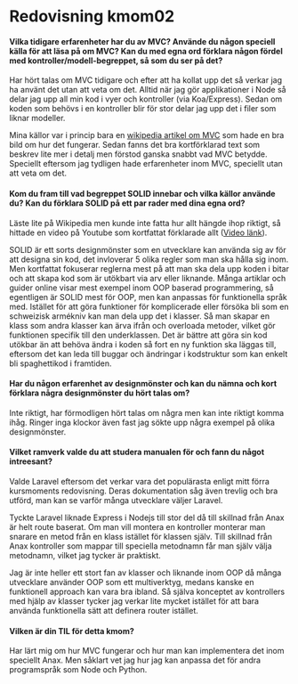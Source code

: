 Redovisning kmom02
=========================

#### Vilka tidigare erfarenheter har du av MVC? Använde du någon speciell källa för att läsa på om MVC? Kan du med egna ord förklara någon fördel med kontroller/modell-begreppet, så som du ser på det?

Har hört talas om MVC tidigare och efter att ha kollat upp det så verkar jag ha använt det utan att veta om det.
Alltid när jag gör applikationer i Node så delar jag upp all min kod i vyer och kontroller (via Koa/Express).
Sedan om koden som behövs i en kontroller blir för stor delar jag upp det i filer som liknar modeller.

Mina källor var i princip bara en [wikipedia artikel om MVC](https://en.wikipedia.org/wiki/Model%E2%80%93view%E2%80%93controller) som hade en bra bild om hur det fungerar.
Sedan fanns det bra kortförklarad text som beskrev lite mer i detalj men förstod ganska snabbt vad MVC betydde.
Speciellt eftersom jag tydligen hade erfarenheter inom MVC, speciellt utan att veta om det.



#### Kom du fram till vad begreppet SOLID innebar och vilka källor använde du? Kan du förklara SOLID på ett par rader med dina egna ord?

Läste lite på Wikipedia men kunde inte fatta hur allt hängde ihop riktigt, så hittade en video på Youtube som kortfattat förklarade allt ([Video länk](https://www.youtube.com/watch?v=yxf2spbpTSw)).

SOLID är ett sorts designmönster som en utvecklare kan använda sig av för att designa sin kod, det invloverar 5 olika regler som man ska hålla sig inom.
Men kortfattat fokuserar reglerna mest på att man ska dela upp koden i bitar och att skapa kod som är utökbart via arv eller liknande.
Många artiklar och guider online visar mest exempel inom OOP baserad programmering, så egentligen är SOLID mest för OOP, men kan anpassas för funktionella språk med.
Istället för att göra funktioner för komplicerade eller försöka bli som en schweizisk armékniv kan man dela upp det i klasser.
Så man skapar en klass som andra klasser kan ärva ifrån och overloada metoder, vilket gör funktionen specifik till den underklassen.
Det är bättre att göra sin kod utökbar än att behöva ändra i koden så fort en ny funktion ska läggas till, eftersom det kan leda till buggar och ändringar i kodstruktur som kan enkelt bli spaghettikod i framtiden.



#### Har du någon erfarenhet av designmönster och kan du nämna och kort förklara några designmönster du hört talas om?

Inte riktigt, har förmodligen hört talas om några men kan inte riktigt komma ihåg.
Ringer inga klockor även fast jag sökte upp några exempel på olika designmönster.



#### Vilket ramverk valde du att studera manualen för och fann du något intreesant?

Valde Laravel eftersom det verkar vara det populärasta enligt mitt förra kursmoments redovisning.
Deras dokumentation såg även trevlig och bra utförd, man kan se varför många utvecklare väljer Laravel.

Tyckte Laravel liknade Express i Nodejs till stor del då till skillnad från Anax är helt route baserat.
Om man vill montera en kontroller monterar man snarare en metod från en klass istället för klassen själv.
Till skillnad från Anax kontroller som mappar till speciella metodnamn får man själv välja metodnamn, vilket jag tycker är praktiskt.

Jag är inte heller ett stort fan av klasser och liknande inom OOP då många utvecklare använder OOP som ett multiverktyg, medans kanske en funktionell approach kan vara bra ibland.
Så själva konceptet av kontrollers med hjälp av klasser tycker jag verkar lite mycket istället för att bara använda funktionella sätt att definera router istället.



#### Vilken är din TIL för detta kmom?

Har lärt mig om hur MVC fungerar och hur man kan implementera det inom speciellt Anax.
Men såklart vet jag hur jag kan anpassa det för andra programspråk som Node och Python.

